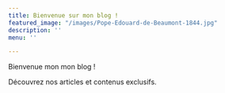 ```yaml
---
title: Bienvenue sur mon blog !
featured_image: "/images/Pope-Edouard-de-Beaumont-1844.jpg"
description: ''
menu: ''

---
```

Bienvenue mon mon blog !

Découvrez nos articles et contenus exclusifs.